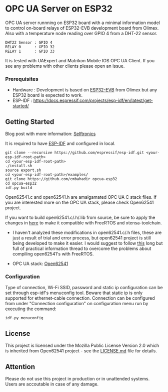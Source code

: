 # OPC UA Server on ESP32

OPC UA server runnning on ESP32 board with a minimal information model to control on-board relays of ESP32-EVB development board from Olimex. Also with a temperature node reading over GPIO 4 from a DHT-22 sensor.

    DHT22 Sensor : GPIO 4
    RELAY 0      : GPIO 32
    RELAY 1      : GPIO 33

It is tested with UAExpert and Matrikon Mobile IOS OPC UA Client. If you see any problems with other clients please open an issue.

### Prerequisites

- Hardware : Development is based on [ESP32-EVB](https://www.olimex.com/Products/IoT/ESP32/ESP32-EVB/open-source-hardware) from Olimex but any ESP32 board is expected to work.
- ESP-IDF : https://docs.espressif.com/projects/esp-idf/en/latest/get-started/

## Getting Started
Blog post with more information: [Selftronics](https://selftronics.com/2020/06/23/cheapest-embedded-opc-ua-server/)

It is required to have [ESP-IDF](https://github.com/espressif/esp-idf) and configured in local.

    git clone --recursive https://github.com/espressif/esp-idf.git <your-esp-idf-root-path>
    cd <your-esp-idf-root-path>
    ./install.sh
    source export.sh
    cd <your-esp-idf-root-path>/examples/
    git clone https://github.com/cmbahadir opcua-esp32
    cd opcua-esp32
    idf.py build
    
Open62541.c and open62541.h are amalgamated OPC UA C stack files. If you are interested more on the OPC UA stack, please check Open62541 project.

If you want to build open62541.c/.h/.lib from source, be sure to apply the changes in [here](https://github.com/cmbahadir/opcua-esp32/blob/master/components/open62541lib/README.md) to make it compatible with FreeRTOS and xtensa-toolchain.

- I haven't analyzed these modifications in open62541.c/.h  files, these are just a result of trial and error process, but open62541 project is still being developed to make it easier. I would suggest to follow [this](https://github.com/open62541/open62541/pull/2511#issuecomment-732238526) long but full of practical information thread to overcome the problems about compiling open62541's with FreeRTOS.

- OPC UA stack: [Open62541](https://github.com/open62541/open62541)

### Configuration
Type of connection, Wi-Fi SSID, password and static ip configuration can be set through esp-idf's menuconfig tool. Beware that static ip is only supported for ethernet-cable connection. Connection can be configured from under "Connection configuration" on configuration menu run by executing the command:

    idf.py menuconfig
    
## License

This project is licensed under the Mozilla Public License Version 2.0 which is inherited from Open62541 project - see the [LICENSE.md](LICENSE.md) file for details.

## Attention

Please do not use this project in production or in unattended systems. Users are accoutable in case of any damage.
